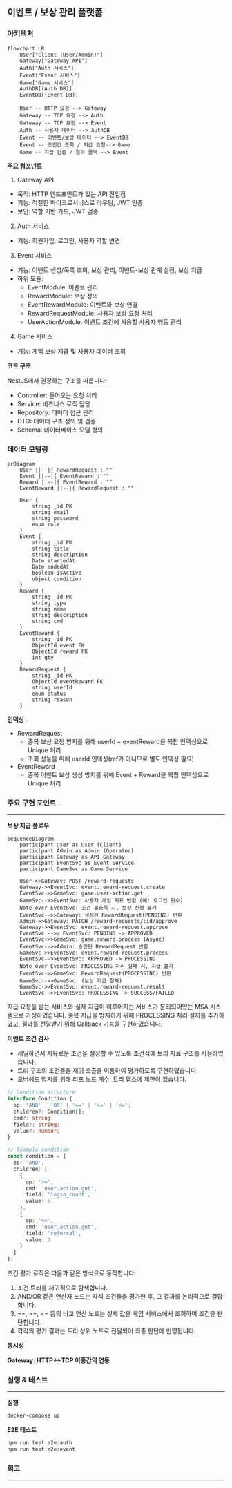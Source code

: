 ## 이벤트 / 보상 관리 플랫폼



### 아키텍처
```mermaid
flowchart LR
    User["Client (User/Admin)"]
    Gateway["Gateway API"]
    Auth["Auth 서비스"]
    Event["Event 서비스"]
    Game["Game 서비스"]
    AuthDB[(Auth DB)]
    EventDB[(Event DB)]

    User -- HTTP 요청 --> Gateway
    Gateway -- TCP 요청 --> Auth
    Gateway -- TCP 요청 --> Event
    Auth -- 사용자 데이터 --> AuthDB
    Event -- 이벤트/보상 데이터 --> EventDB
    Event -- 조건값 조회 / 지급 요청--> Game
    Game -- 지급 검증 / 결과 콜백 --> Event
```

**주요 컴포넌트**

1. Gateway API
- 목적: HTTP 엔드포인트가 있는 API 진입점
- 기능: 적절한 마이크로서비스로 라우팅, JWT 인증
- 보안: 역할 기반 가드, JWT 검증

2. Auth 서비스
- 기능: 회원가입, 로그인, 사용자 역할 변경

3. Event 서비스
- 기능: 이벤트 생성/목록 조회, 보상 관리, 이벤트-보상 관계 설정, 보상 지급
- 하위 모듈:
    - EventModule: 이벤트 관리
    - RewardModule: 보상 정의
    - EventRewardModule: 이벤트와 보상 연결
    - RewardRequestModule: 사용자 보상 요청 처리
    - UserActionModule: 이벤트 조건에 사용할 사용자 행동 관리

4. Game 서비스
- 기능: 게임 보상 지급 및 사용자 데이터 조회

**코드 구조**

NestJS에서 권장하는 구조를 따릅니다:
- Controller: 들어오는 요청 처리
- Service: 비즈니스 로직 담당
- Repository: 데이터 접근 관리
- DTO: 데이터 구조 정의 및 검증
- Schema: 데이터베이스 모델 정의

### 데이터 모델링

```mermaid
erDiagram
    User ||--|{ RewardRequest : ""
    Event ||--|{ EventReward : ""
    Reward ||--|{ EventReward : ""
    EventReward ||--|{ RewardRequest : ""

    User {
        string _id PK
        string email
        string password
        enum role
    }
    Event {
        string _id PK
        string title
        string description
        Date startedAt
        Date endedAt
        boolean isActive
        object condition
    }
    Reward {
        string _id PK
        string type
        string name
        string description
        string cmd
    }
    EventReward {
        string _id PK
        ObjectId event FK
        ObjectId reward FK
        int qty
    }
    RewardRequest {
        string _id PK
        ObjectId eventReward FK
        string userId
        enum status
        string reason
    }
```
**인덱싱**
- RewardRequest
    - 중복 보상 요청 방지를 위해 userId + eventReward을 복합 인덱싱으로 Unique 처리
    - 조회 성능을 위해 userId 인덱싱(ref가 아니므로 별도 인덱싱 필요)
- EventReward
    - 중복 이벤트 보상 생성 방지를 위해 Event + Reward을 복합 인덱싱으로 Unique 처리

### 주요 구현 포인트
---
**보상 지급 플로우**
```mermaid
sequenceDiagram
    participant User as User (Client)
    participant Admin as Admin (Operator)
    participant Gateway as API Gateway
    participant EventSvc as Event Service
    participant GameSvc as Game Service

    User->>Gateway: POST /reward-requests
    Gateway->>EventSvc: event.reward-request.create
    EventSvc->>GameSvc: game.user-action.get
    GameSvc-->>EventSvc: 사용자 게임 지표 반환 (예: 로그인 횟수)
    Note over EventSvc: 조건 불충족 시, 보상 신청 불가
    EventSvc-->>Gateway: 생성된 RewardRequest(PENDING) 반환
    Admin->>Gateway: PATCH /reward-requests/:id/approve
    Gateway->>EventSvc: event.reward-request.approve
    EventSvc -->> EventSvc: PENDING -> APPROVED
    EventSvc->>GameSvc: game.reward.process (Async)
    EventSvc-->>Admin: 승인된 RewardRequest 반환
    GameSvc->>EventSvc: event.reward-request.process
    EventSvc-->>EventSvc: APPROVED -> PROCESSING
    Note over EventSvc: PROCESSING 처리 실패 시, 지급 불가
    EventSvc->>GameSvc: RewardRequest(PROCESSING) 반환
    GameSvc-->>GameSvc: (보상 지급 절차)
    GameSvc->>EventSvc: event.reward-request.result
    EventSvc-->>EventSvc: PROCESSING -> SUCCESS/FAILED
```

지급 요청을 받는 서비스와 실제 지급이 이루어지는 서비스가 분리되어있는 MSA 시스템으로 가정하였습니다. 중복 지급을 방지하기 위해 PROCESSING 처리 절차를 추가하였고, 결과를 전달받기 위해 Callback 기능을 구현하였습니다.

**이벤트 조건 검사**

- 세밀하면서 자유로운 조건을 설정할 수 있도록 조건식에 트리 자료 구조를 사용하였습니다.
- 트리 구조의 조건들을 재귀 호출을 이용하여 평가하도록 구현하였습니다.
- 오버헤드 방지를 위해 리프 노드 개수, 트리 뎁스에 제한이 있습니다.

```typescript
// Condition structure
interface Condition {
  op: 'AND' | 'OR' | '==' | '>=' | '<=';
  children?: Condition[];
  cmd?: string;
  field?: string;
  value?: number;
}

// Example condition
const condition = {
  op: 'AND',
  children: [
    {
      op: '>=',
      cmd: 'user.action.get',
      field: 'login_count',
      value: 5
    },
    {
      op: '<=',
      cmd: 'user.action.get',
      field: 'referral',
      value: 3
    }
  ]
};
```
조건 평가 로직은 다음과 같은 방식으로 동작합니다:
1. 조건 트리를 재귀적으로 탐색합니다.
2. AND/OR 같은 연산자 노드는 자식 조건들을 평가한 후, 그 결과를 논리적으로 결합합니다.
3. ==, >=, <= 등의 비교 연산 노드는 실제 값을 게임 서비스에서 조회하여 조건을 판단합니다.
4. 각각의 평가 결과는 트리 상위 노드로 전달되어 최종 판단에 반영됩니다.

**동시성**



**Gateway: HTTP<->TCP 이종간의 연동**

### 실행 & 테스트
---
**실행**
```bash
docker-compose up
```
**E2E 테스트**
```bash
npm run test:e2e:auth
npm run test:e2e:event
```

### 회고
---